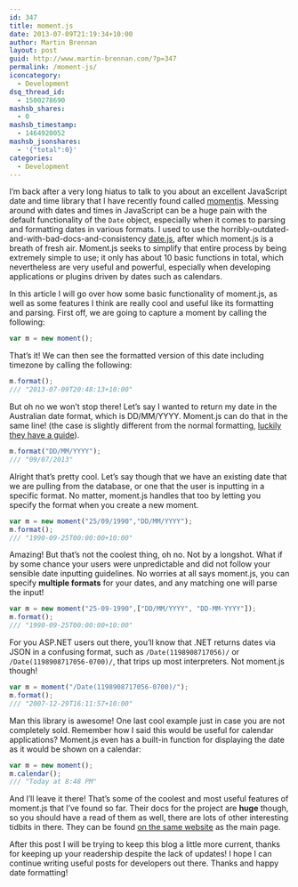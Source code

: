 ```yaml
---
id: 347
title: moment.js
date: 2013-07-09T21:19:34+10:00
author: Martin Brennan
layout: post
guid: http://www.martin-brennan.com/?p=347
permalink: /moment-js/
iconcategory:
  - Development
dsq_thread_id:
  - 1500278690
mashsb_shares:
  - 0
mashsb_timestamp:
  - 1464920052
mashsb_jsonshares:
  - '{"total":0}'
categories:
  - Development
---
```

I&#8217;m back after a very long hiatus to talk to you about an excellent JavaScript date and time library that I have recently found called [momentjs](http://momentjs.com/). Messing around with dates and times in JavaScript can be a huge pain with the default functionality of the `Date` object, especially when it comes to parsing and formatting dates in various formats. I used to use the horribly-outdated-and-with-bad-docs-and-consistency [date.js](http://www.datejs.com/), after which moment.js is a breath of fresh air. Moment.js seeks to simplify that entire process by being extremely simple to use; it only has about 10 basic functions in total, which nevertheless are very useful and powerful, especially when developing applications or plugins driven by dates such as calendars.<!--more-->

In this article I will go over how some basic functionality of moment.js, as well as some features I think are really cool and useful like its formatting and parsing. First off, we are going to capture a moment by calling the following:

```javascript
var m = new moment();
```

That&#8217;s it! We can then see the formatted version of this date including timezone by calling the following:

```javascript
m.format();
/// "2013-07-09T20:48:13+10:00"
```

But oh no we won&#8217;t stop there! Let&#8217;s say I wanted to return my date in the Australian date format, which is DD/MM/YYYY. Moment.js can do that in the same line! (the case is slightly different from the normal formatting, [luckily they have a guide](http://momentjs.com/docs/#/parsing/string-format/)).

```javascript
m.format("DD/MM/YYYY");
/// "09/07/2013"
```

Alright that&#8217;s pretty cool. Let&#8217;s say though that we have an existing date that we are pulling from the database, or one that the user is inputting in a specific format. No matter, moment.js handles that too by letting you specify the format when you create a new moment.

```javascript
var m = new moment("25/09/1990","DD/MM/YYYY");
m.format();
/// "1990-09-25T00:00:00+10:00"
```

Amazing! But that&#8217;s not the coolest thing, oh no. Not by a longshot. What if by some chance your users were unpredictable and did not follow your sensible date inputting guidelines. No worries at all says moment.js, you can specify **multiple formats** for your dates, and any matching one will parse the input!

```javascript
var m = new moment("25-09-1990",["DD/MM/YYYY", "DD-MM-YYYY"]);
m.format();
/// "1990-09-25T00:00:00+10:00"
```

For you ASP.NET users out there, you&#8217;ll know that .NET returns dates via JSON in a confusing format, such as `/Date(1198908717056)/` or `/Date(1198908717056-0700)/`, that trips up most interpreters. Not moment.js though!

```javascript
var m = moment("/Date(1198908717056-0700)/");
m.format();
/// "2007-12-29T16:11:57+10:00"
```

Man this library is awesome! One last cool example just in case you are not completely sold. Remember how I said this would be useful for calendar applications? Moment.js even has a built-in function for displaying the date as it would be shown on a calendar:

```javascript
var m = new moment();
m.calendar();
/// "Today at 8:48 PM"
```

And I&#8217;ll leave it there! That&#8217;s some of the coolest and most useful features of moment.js that I&#8217;ve found so far. Their docs for the project are **huge** though, so you should have a read of them as well, there are lots of other interesting tidbits in there. They can be found [on the same website](http://momentjs.com/docs/) as the main page.

After this post I will be trying to keep this blog a little more current, thanks for keeping up your readership despite the lack of updates! I hope I can continue writing useful posts for developers out there. Thanks and happy date formatting!
